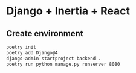 # Django + Inertia + React

## Create environment

```sh
poetry init
poetry add Django@4
django-admin startproject backend .
poetry run python manage.py runserver 8080
```
